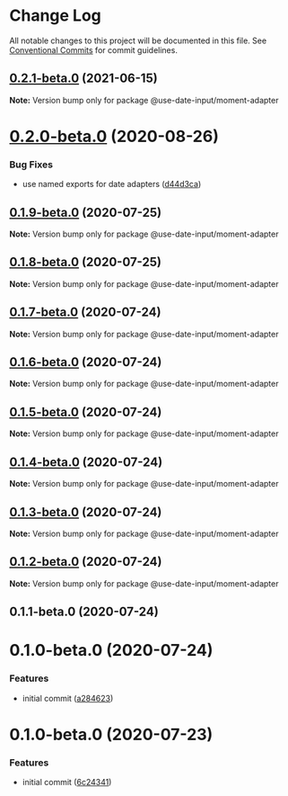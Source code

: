 # Change Log

All notable changes to this project will be documented in this file.
See [Conventional Commits](https://conventionalcommits.org) for commit guidelines.

## [0.2.1-beta.0](https://github.com/mark-tate/use-date-input/compare/@use-date-input/moment-adapter@0.2.0-beta.0...@use-date-input/moment-adapter@0.2.1-beta.0) (2021-06-15)

**Note:** Version bump only for package @use-date-input/moment-adapter





# [0.2.0-beta.0](https://github.com/mark-tate/use-date-input/compare/@use-date-input/moment-adapter@0.1.9-beta.0...@use-date-input/moment-adapter@0.2.0-beta.0) (2020-08-26)


### Bug Fixes

* use named exports for date adapters ([d44d3ca](https://github.com/mark-tate/use-date-input/commit/d44d3ca78d9a8aa731f35a8e184b6cd8f93cdb74))





## [0.1.9-beta.0](https://github.com/mark-tate/use-date-input/compare/@use-date-input/moment-adapter@0.1.8-beta.0...@use-date-input/moment-adapter@0.1.9-beta.0) (2020-07-25)

**Note:** Version bump only for package @use-date-input/moment-adapter





## [0.1.8-beta.0](https://github.com/mark-tate/use-date-input/compare/@use-date-input/moment-adapter@0.1.7-beta.0...@use-date-input/moment-adapter@0.1.8-beta.0) (2020-07-25)

**Note:** Version bump only for package @use-date-input/moment-adapter





## [0.1.7-beta.0](https://github.com/mark-tate/use-date-input/compare/@use-date-input/moment-adapter@0.1.6-beta.0...@use-date-input/moment-adapter@0.1.7-beta.0) (2020-07-24)

**Note:** Version bump only for package @use-date-input/moment-adapter





## [0.1.6-beta.0](https://github.com/mark-tate/use-date-input/compare/@use-date-input/moment-adapter@0.1.5-beta.0...@use-date-input/moment-adapter@0.1.6-beta.0) (2020-07-24)

**Note:** Version bump only for package @use-date-input/moment-adapter





## [0.1.5-beta.0](https://github.com/mark-tate/use-date-input/compare/@use-date-input/moment-adapter@0.1.4-beta.0...@use-date-input/moment-adapter@0.1.5-beta.0) (2020-07-24)

**Note:** Version bump only for package @use-date-input/moment-adapter





## [0.1.4-beta.0](https://github.com/mark-tate/use-date-input/compare/@use-date-input/moment-adapter@0.1.3-beta.0...@use-date-input/moment-adapter@0.1.4-beta.0) (2020-07-24)

**Note:** Version bump only for package @use-date-input/moment-adapter





## [0.1.3-beta.0](https://github.com/mark-tate/use-date-input/compare/@use-date-input/moment-adapter@0.1.2-beta.0...@use-date-input/moment-adapter@0.1.3-beta.0) (2020-07-24)

**Note:** Version bump only for package @use-date-input/moment-adapter





## [0.1.2-beta.0](https://github.com/mark-tate/use-date-input/compare/@use-date-input/moment-adapter@0.1.1-beta.0...@use-date-input/moment-adapter@0.1.2-beta.0) (2020-07-24)

**Note:** Version bump only for package @use-date-input/moment-adapter





## 0.1.1-beta.0 (2020-07-24)



# 0.1.0-beta.0 (2020-07-24)


### Features

* initial commit ([a284623](https://github.com/mark-tate/use-date-input/commit/a28462354bf58de9f016176fec51ac80d2c2af60))





# 0.1.0-beta.0 (2020-07-23)


### Features

* initial commit ([6c24341](https://github.com/mark-tate/use-date-input/commit/6c24341efc30d33d6248367ee6578831c7a975ad))
